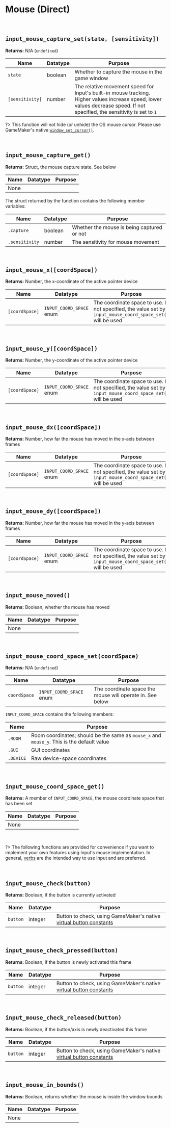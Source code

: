 # Mouse (Direct)

&nbsp;

## `input_mouse_capture_set(state, [sensitivity])`

**Returns:** N/A (`undefined`)

|Name           |Datatype|Purpose                                                                                                                                                                    |
|---------------|--------|---------------------------------------------------------------------------------------------------------------------------------------------------------------------------|
|`state`        |boolean |Whether to capture the mouse in the game window                                                                                                                            |
|`[sensitivity]`|number  |The relative movement speed for Input's built-in mouse tracking. Higher values increase speed, lower values decrease speed. If not specified, the sensitivity is set to `1`|

?> This function will not hide (or unhide) the OS mouse cursor. Please use GameMaker's native [`window_set_cursor()`](https://manual.yoyogames.com/GameMaker_Language/GML_Reference/Cameras_And_Display/The_Game_Window/window_set_cursor.htm).

&nbsp;

## `input_mouse_capture_get()`

**Returns:** Struct, the mouse capture state. See below

|Name|Datatype|Purpose|
|----|--------|-------|
|None|        |       |

The struct returned by the function contains the following member variables:

|Name          |Datatype|Purpose                                   |
|--------------|--------|------------------------------------------|
|`.capture`    |boolean |Whether the mouse is being captured or not|
|`.sensitivity`|number  |The sensitivity for mouse movement        |

&nbsp;

## `input_mouse_x([coordSpace])`

**Returns:** Number, the x-coordinate of the active pointer device

|Name          |Datatype                |Purpose                                                                                                     |
|--------------|------------------------|------------------------------------------------------------------------------------------------------------|
|`[coordSpace]`|`INPUT_COORD_SPACE` enum|The coordinate space to use. If not specified, the value set by `input_mouse_coord_space_set()` will be used|

&nbsp;

## `input_mouse_y([coordSpace])`

**Returns:** Number, the y-coordinate of the active pointer device

|Name          |Datatype                |Purpose                                                                                                     |
|--------------|------------------------|------------------------------------------------------------------------------------------------------------|
|`[coordSpace]`|`INPUT_COORD_SPACE` enum|The coordinate space to use. If not specified, the value set by `input_mouse_coord_space_set()` will be used|

&nbsp;

## `input_mouse_dx([coordSpace])`

**Returns:** Number, how far the mouse has moved in the x-axis between frames

|Name          |Datatype                |Purpose                                                                                                     |
|--------------|------------------------|------------------------------------------------------------------------------------------------------------|
|`[coordSpace]`|`INPUT_COORD_SPACE` enum|The coordinate space to use. If not specified, the value set by `input_mouse_coord_space_set()` will be used|

&nbsp;

## `input_mouse_dy([coordSpace])`

**Returns:** Number, how far the mouse has moved in the y-axis between frames

|Name          |Datatype                |Purpose                                                                                                     |
|--------------|------------------------|------------------------------------------------------------------------------------------------------------|
|`[coordSpace]`|`INPUT_COORD_SPACE` enum|The coordinate space to use. If not specified, the value set by `input_mouse_coord_space_set()` will be used|

&nbsp;

## `input_mouse_moved()`

**Returns:** Boolean, whether the mouse has moved

|Name|Datatype|Purpose|
|----|--------|-------|
|None|        |       |

&nbsp;

## `input_mouse_coord_space_set(coordSpace)`

**Returns:** N/A (`undefined`)

|Name        |Datatype                |Purpose                                                  |
|------------|------------------------|---------------------------------------------------------|
|`coordSpace`|`INPUT_COORD_SPACE` enum|The coordinate space the mouse will operate in. See below|

`INPUT_COORD_SPACE` contains the following members:

|Name     |Purpose                                                                                   |
|---------|------------------------------------------------------------------------------------------|
|`.ROOM`  |Room coordinates; should be the same as `mouse_x` and `mouse_y`. This is the default value|
|`.GUI`   |GUI coordinates                                                                           |
|`.DEVICE`|Raw device-space coordinates                                                              |

&nbsp;

## `input_mouse_coord_space_get()`

**Returns:** A member of `INPUT_COORD_SPACE`, the mouse coordinate space that has been set

|Name|Datatype|Purpose|
|----|--------|-------|
|None|        |       |

&nbsp;

?> The following functions are provided for convenience if you want to implement your own features using Input's mouse implementation. In general, [verbs](Verbs-and-Bindings) are the intended way to use Input and are preferred.

&nbsp;

## `input_mouse_check(button)`

**Returns:** Boolean, if the button is currently activated

|Name    |Datatype|Purpose                                               |
|--------|--------|------------------------------------------------------|
|`button`|integer |Button to check, using GameMaker's native [virtual button constants](https://manual.yoyogames.com/#t=GameMaker_Language%252FGML_Reference%252FGame_Input%252FMouse_Input%252FMouse_Input.htm)|

&nbsp;

## `input_mouse_check_pressed(button)`

**Returns:** Boolean, if the button is newly activated this frame

|Name    |Datatype|Purpose                                               |
|--------|--------|------------------------------------------------------|
|`button`|integer |Button to check, using GameMaker's native [virtual button constants](https://manual.yoyogames.com/#t=GameMaker_Language%252FGML_Reference%252FGame_Input%252FMouse_Input%252FMouse_Input.htm)|

&nbsp;

## `input_mouse_check_released(button)`

**Returns:** Boolean, if the button/axis is newly deactivated this frame

|Name    |Datatype|Purpose                                               |
|--------|--------|------------------------------------------------------|
|`button`|integer |Button to check, using GameMaker's native [virtual button constants](https://manual.yoyogames.com/#t=GameMaker_Language%252FGML_Reference%252FGame_Input%252FMouse_Input%252FMouse_Input.htm)|

&nbsp;

## `input_mouse_in_bounds()`

**Returns:** Boolean, returns whether the mouse is inside the window bounds

|Name|Datatype|Purpose|
|----|--------|-------|
|None|        |       |